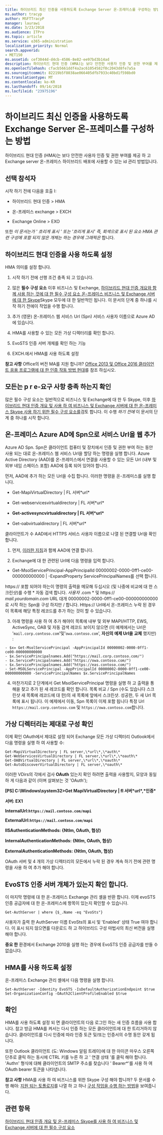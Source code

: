 ```yaml
---
title: 하이브리드 최신 인증을 사용하도록 Exchange Server 온-프레미스를 구성하는 방법
ms.author: tracyp
author: MSFTTracyP
manager: laurawi
ms.date: 3/23/2018
ms.audience: ITPro
ms.topic: article
ms.service: o365-administration
localization_priority: Normal
search.appverid:
- MET150
ms.assetid: cef3044d-d4cb-4586-8e82-ee97bd3b14ad
description: 하이브리드 현대 인증 (HMA)는 보다 안전한 사용자 인증 및 권한 부여를 제공 하 고 Exchange server 온-프레미스 하이브리드 배포에 사용할 수 있는 id 관리 방법입니다.
ms.openlocfilehash: cfacb5661ddf4a2ac61054582f0c2043d8fe7a5a
ms.sourcegitcommit: 82219b5f8038ae066405dfb7933c40bd1f598bd0
ms.translationtype: MT
ms.contentlocale: ko-KR
ms.lasthandoff: 09/14/2018
ms.locfileid: "23975196"
---
```

# <a name="how-to-configure-exchange-server-on-premises-to-use-hybrid-modern-authentication"></a>하이브리드 최신 인증을 사용하도록 Exchange Server 온-프레미스를 구성하는 방법

하이브리드 현대 인증 (HMA)는 보다 안전한 사용자 인증 및 권한 부여를 제공 하 고 Exchange server 온-프레미스 하이브리드 배포에 사용할 수 있는 id 관리 방법입니다.
  
## <a name="fyi"></a>선택 참석자

시작 하기 전에 다음을 호출 I:
  
- 하이브리드 현대 인증 \> HMA
    
- 온-프레미스 exchange \> EXCH
    
- Exchange Online \> EXO
    
또한 *이 문서는가 ' 흐리게 표시 ' 또는 '흐리게 표시' 즉, 회색으로 표시 된 요소 HMA 관련 구성에 포함 되지 않은 개체는 하는 경우에 그래픽은* 합니다. 
  
## <a name="enabling-hybrid-modern-authentication"></a>하이브리드 현대 인증을 사용 하도록 설정

HMA 의미를 설정 합니다.
  
1. 시작 하기 전에 선행 조건 충족 되 고 있습니다.
    
1. 많은 **필수 구성 요소** 이후 비즈니스 및 Exchange, [하이브리드 현대 인증 개요와 함께 사용 하는 것에 대 한 필수 구성 요소 온-프레미스 비즈니스 및 Exchange 서버에 대 한 Skype](hybrid-modern-auth-overview.md)Skype 모두에 대 한 일반적인 됩니다. 이 문서의 단계 중 하나를 시작 하기 전에이 작업을 수행 합니다.
    
2. 추가 (영문) 온-프레미스 웹 서비스 Url (Spn) 서비스 사용자 이름으로 Azure AD에 있습니다.
    
3. HMA를 사용할 수 있는 모든 가상 디렉터리를 확인 합니다.
    
4. EvoSTS 인증 서버 개체를 확인 하는 기능
    
5. EXCH.에서 HMA를 사용 하도록 설정
    
 **참고 사항** Office의 버전 MA를 지원 합니까? [Office 2013 및 Office 2016 클라이언트 응용 프로그램에 대 한 인증 작동 방법 현대](modern-auth-for-office-2013-and-2016.md)를 참조 하십시오.
  
## <a name="make-sure-you-meet-all-the-pre-reqs"></a>모든는 p r e-요구 사항 충족 하는지 확인

많은 필수 구성 요소는 일반적으로 비즈니스 및 Exchange에 대 한 두 Skype, 이후 [하이브리드 현대 인증 개요 및 사용 하 여 비즈니스 및 Exchange 서버에 대 한 온-프레미스 Skype 사용 하기 위한 필수 구성 요소를](hybrid-modern-auth-overview.md)검토 합니다. 이 수행 *하기 전에* 이 문서의 단계 중 하나를 시작 합니다. 
  
## <a name="add-on-premises-web-service-urls-as-spns-in-azure-ad"></a>온-프레미스 Azure AD에 Spn으로 서비스 Url을 웹 추가

Azure AD Spn. Spn은 클라이언트 컴퓨터 및 장치에서 인증 및 권한 부여 하는 동안 사용 되는 대로 온-프레미스 웹 서비스 Url을 할당 하는 명령을 실행 합니다. Azure Active Directory (AAD)를 온-프레미스에서 연결을 사용할 수 있는 모든 Url (내부 및 외부 네임 스페이스 포함) AAD에 등록 되어 있어야 합니다.
  
먼저, AAD에 추가 하는 모든 Url을 수집 합니다. 이러한 명령을 온-프레미스를 실행 합니다.
  
- Get-MapiVirtualDirectory | FL 서버\*url\*
    
- Get-webservicesvirtualdirectory | FL 서버\*url\*
    
- **Get-activesyncvirtualdirectory | FL 서버\*url\***
    
- Get-oabvirtualdirectory | FL 서버\*url\*
    
클라이언트가 수 AAD에서 HTTPS 서비스 사용자 이름으로 나열 된 연결할 Url을 확인 합니다.
  
1. 먼저, [이러한 지침](https://docs.microsoft.com/en-us/office365/enterprise/powershell/connect-to-office-365-powershell)과 함께 AAD에 연결 합니다.
    
2. Exchange에 대 한 관련된 Url에 다음 명령을 입력 합니다.
    
- Get-MsolServicePrincipal-AppPrincipalId 00000002-0000-0ff1-ce00-000000000000 | -ExpandProperty ServicePrincipalNames를 선택 합니다.
    
https:// 포함 되어야 하는이 명령의 출력을 메모해 두십시오 (및 나중에 비교에 대 한 스크린샷)를 수행 * 자동 검색 합니다. *사용자* .com * 및 https:// *mail.yourdomain.com* URL 대개 00000002-0000-0ff1-ce00-000000000000로 시작 하는 Spn을 구성 하지만 / 합니다. Https:// Url에서 온-프레미스 누락 된 경우이 목록에 해당 특정 레코드를 추가 하는 것이 할 수 있습니다. 
  
3. 아래 명령을 사용 하 여 추가 해야이 목록에 내부 및 외부 MAPI/HTTP, EWS, ActiveSync, OAB 및 자동 검색 레코드 보이지 않으면 (이 예제에서는 Url은 '`mail.corp.contoso.com`'및'`owa.contoso.com`', **자신의 예제 Url을 교체** 했지만) : <br/>
```
- $x= Get-MsolServicePrincipal -AppPrincipalId 00000002-0000-0ff1-ce00-000000000000   
- $x.ServicePrincipalnames.Add("https://mail.corp.contoso.com/")
- $x.ServicePrincipalnames.Add("https://owa.contoso.com/")
- $x.ServicePrincipalnames.Add("https://eas.contoso.com/")
- Set-MSOLServicePrincipal -AppPrincipalId 00000002-0000-0ff1-ce00-000000000000 -ServicePrincipalNames $x.ServicePrincipalNames
```
 
4. 마찬가지로 2 단계에서 Get MsolServicePrincipal 명령을 실행 하 고 출력을 통해을 찾고 추가 된 새 레코드를 확인 합니다. 목록 비교 / Spn (수도 있습니다 스크린샷 새 목록에 레코드에 대 한)의 새 목록에 앞에서 스크린샷. 성공한, 두 새 Url 목록에 표시 됩니다. 이 예제에서 이동, Spn 목록이 이제 포함 됩니다 특정 Url `https://mail.corp.contoso.com` 및 `https://owa.contoso.com`합니다. 
  
## <a name="verify-virtual-directories-are-properly-configured"></a>가상 디렉터리는 제대로 구성 확인

이제 확인 OAuth에서 제대로 설정 되어 Exchange 모든 가상 디렉터리 Outlook에서 다음 명령을 실행 하 여 사용할 수:

```
Get-MapiVirtualDirectory | FL server,\*url\*,\*auth\* 
Get-WebServicesVirtualDirectory | FL server,\*url\*,\*oauth\*
Get-OABVirtualDirectory | FL server,\*url\*,\*oauth\*
Get-AutoDiscoverVirtualDirectory | FL server,\*oauth\*
```

이러한 VDirs의 각에서 검사 **OAuth** 있는지 확인 하려면 출력을 사용할지, 모양과 동일 하 게 다음과 같이 (이며 살펴보는 것 'OAuth'); 
  
 **[PS] C:\Windows\system32\>Get MapiVirtualDirectory | fl 서버\*url\*,\*인증\***
  
 **서버: EX1**
  
 **InternalUrl:`https://mail.contoso.com/mapi`**
  
 **ExternalUrl:`https://mail.contoso.com/mapi`**
  
 **IISAuthenticationMethods: {Ntlm, OAuth, 협상}**
  
 **InternalAuthenticationMethods: {Ntlm, OAuth, 협상}**
  
 **ExternalAuthenticationMethods: {Ntlm, OAuth, 협상}**
  
OAuth 서버 및 4 개의 가상 디렉터리의 모든에서 누락 된 경우 계속 하기 전에 관련 명령을 사용 하 여 추가 해야 합니다.
  
## <a name="confirm-the-evosts-auth-server-object-is-present"></a>EvoSTS 인증 서버 개체가 있는지 확인 합니다.

이 마지막 명령에 대 한 온-프레미스 Exchange 관리 셸을 반환 합니다. 이제 evoSTS 인증 공급자에 대 한 온-프레미스에 항목이 있는지 확인할 수 있습니다.
  
`Get-AuthServer | where {$_.Name -eq "EvoSts"}`
    
사용자가 출력 한 AuthServer 이름 EvoSts의 표시 및 'Enabled' 상태 True 여야 합니다. 이 표시 되지 않으면를 다운로드 하 고 하이브리드 구성 마법사의 최신 버전을 실행 해야 합니다.
  
 **중요 한** 환경에서 Exchange 2010을 실행 하는 경우에 EvoSTS 인증 공급자를 만들 수 없습니다. 
  
## <a name="enable-hma"></a>HMA를 사용 하도록 설정

온-프레미스 Exchange 관리 셸에서 다음 명령을 실행 합니다.

```
Set-AuthServer -Identity EvoSTS -IsDefaultAuthorizationEndpoint $true  
Set-OrganizationConfig -OAuth2ClientProfileEnabled $true
```
    
## <a name="verify"></a>확인

HMA를 사용 하도록 설정 되 면 클라이언트의 다음 로그인 하는 새 인증 흐름을 사용 합니다. 참고 방금 HMA를 켜서는 다시 인증 하는 모든 클라이언트에 대 한 트리거하지 않습니다. 클라이언트를 다시 인증에 따라 인증 토큰 및/또는 인증서의 수명 동안 갖게 됩니다.
  
또한 Outlook 클라이언트 (도: Windows 알림 트레이)에 대 한 아이콘 마우스 오른쪽 단추로 클릭 하는 동시에 CTRL 키를 누른 하 고 ' 연결 상태 '를 클릭 해야 합니다. 'Authn' 형식에 대해 클라이언트의 SMTP 주소를 찾습니다 ' Bearer\*'를 사용 하 여 OAuth bearer 토큰을 나타냅니다.
  
 **참고 사항** HMA를 사용 하 여 비즈니스를 위한 Skype 구성 해야 합니까? 두 문서를 수행 해야: [지원 되는 토폴로지](https://technet.microsoft.com/en-us/library/mt803262.aspx)를 나열 하 고 하나 [구성 작업을 수행 하는 방법](configure-skype-for-business-for-hybrid-modern-authentication.md)을 보여줍니다.
  

## <a name="related-topics"></a>관련 항목

[하이브리드 현대 인증 개요 및 온-프레미스 Skype를 사용 하 여 비즈니스 및 Exchange 서버에 대 한 필수 구성 요소](hybrid-modern-auth-overview.md) 
  

